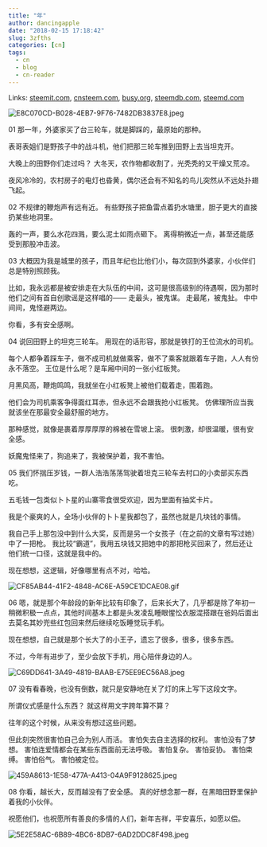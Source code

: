 ```yaml
---
title: "年"
author: dancingapple
date: "2018-02-15 17:18:42"
slug: 3zfths
categories: [cn]
tags: 
  - cn
  - blog
  - cn-reader
---
```


Links: [steemit.com](https://steemit.com/cn/@dancingapple/3zfths), [cnsteem.com](https://cnsteem.com/cn/@dancingapple/3zfths), [busy.org](https://busy.org/cn/@dancingapple/3zfths), [steemdb.com](https://steemdb.com/cn/@dancingapple/3zfths), [steemd.com](https://steemd.com/cn/@dancingapple/3zfths)

![E8C070CD-B028-4EB7-9F76-7482DB3837E8.jpeg](https://steemitimages.com/DQmeVc6nKEKvFWr2R7H61ydbgcd8wKUg8WoAKhT2QZN6gq3/E8C070CD-B028-4EB7-9F76-7482DB3837E8.jpeg)

01
那一年，外婆家买了台三轮车，就是脚踩的，最原始的那种。

表哥表姐们是野孩子中的战斗机，他们把那三轮车推到田野上去当坦克开。

大晚上的田野你们走过吗？
大冬天，农作物都收割了，光秃秃的又干燥又荒凉。

夜风冷冷的，农村房子的电灯也昏黄，偶尔还会有不知名的鸟儿突然从不远处扑翅飞起。

02
不规律的鞭炮声有远有近。
有些野孩子把鱼雷点着扔水塘里，胆子更大的直接扔某些地洞里。

轰的一声，要么水花四溅，要么泥土如雨点砸下。
离得稍微近一点，甚至还能感受到那股冲击波。

03
大概因为我是城里的孩子，而且年纪也比他们小，每次回到外婆家，小伙伴们总是特别照顾我。

比如，我永远都是被安排走在大队伍的中间，这可是很高级别的待遇啊，因为那时他们之间有首自创歌谣是这样唱的——
走最头，被鬼谋。
走最尾，被鬼扯。
中中间间，鬼怪避两边。

你看，多有安全感啊。

04
说回田野上的坦克三轮车。
用现在的话形容，那就是铁打的王位流水的司机。

每个人都争着踩车子，做不成司机就做乘客，做不了乘客就跟着车子跑，人人有份永不落空。
王位是什么呢？是车厢中间的一张小红板凳。

月黑风高，鞭炮鸣鸣，我就坐在小红板凳上被他们载着走，围着跑。

他们会为司机乘客争得面红耳赤，但永远不会跟我抢小红板凳。
仿佛理所应当我就该坐在那最安全最舒服的地方。

那种感觉，就像是裹着厚厚厚厚的棉被在雪坡上滚。
很刺激，却很温暖，很有安全感。

妖魔鬼怪来了，狗追来了，我被保护着，我不害怕。

05
我们怀揣压岁钱，一群人浩浩荡荡驾驶着坦克三轮车去村口的小卖部买东西吃。

五毛钱一包类似卜卜星的山寨零食很受欢迎，因为里面有抽奖卡片。

我是个豪爽的人，全场小伙伴的卜卜星我都包了，虽然也就是几块钱的事情。

我自己手上那包没中到什么大奖，反而是另一个女孩子（在之前的文章有写过她）中了一把枪。
我比较“霸道”，我用五块钱又把她中的那把枪买回来了，然后还让他们统一口径，这就是我中的。

现在想想，这逻辑，好像哪里有点不对，哈哈。

![CF85AB44-41F2-4848-AC6E-A59CE1DCAE08.gif](https://steemitimages.com/DQmVvgQFSosC17hG4uXQPxfDxhhD3pAPTwT7mbcLSAd6dpF/CF85AB44-41F2-4848-AC6E-A59CE1DCAE08.gif)

06
嗯，就是那个年龄段的新年比较有印象了，后来长大了，几乎都是除了年初一稍微积极一点点，其他时间基本上都是头发凌乱睡眼惺忪衣服混搭跟在爸妈后面出去莫名其妙兜些红包回来然后继续吃饭睡觉玩手机。

现在想想，自己就是那个长大了的小王子，遗忘了很多，很多，很多东西。

不过，今年有进步了，至少会放下手机，用心陪伴身边的人。

![C69DD641-3A49-4819-BAAB-E75EE9EC56A8.jpeg](https://steemitimages.com/DQmTKL3hoAsnPtkyj6c9XcjLdpo7epUFC9cEfwoM4SThQTg/C69DD641-3A49-4819-BAAB-E75EE9EC56A8.jpeg)

07
没有看春晚，也没有倒数，就只是安静地在关了灯的床上写下这段文字。

所谓仪式感是什么东西？
就这样用文字跨年算不算？

往年的这个时候，从来没有想过这些问题。

但此刻突然很害怕自己会为别人而活。
害怕失去自主选择的权利。
害怕没有了梦想。
害怕连爱情都会在某些东西面前无法呼吸。
害怕复杂。
害怕妥协。
害怕束缚。
害怕俗气。
害怕被定位。

![459A8613-1E58-477A-A413-04A9F9128625.jpeg](https://steemitimages.com/DQmTzsDWPcAVjwDg36ZJcZDecUfztp1jeSVP66mPxRHviWM/459A8613-1E58-477A-A413-04A9F9128625.jpeg)

08
你看，越长大，反而越没有了安全感。
真的好想念那一群，在黑暗田野里保护着我的小伙伴。

祝愿他们，也祝愿所有善良的多情的人们，新年吉祥，平安喜乐，如愿以偿。

![5E2E58AC-6B89-4BC6-8DB7-6AD2DDC8F498.jpeg](https://steemitimages.com/DQmZas1TDQm6F77vQ9GMXh2gzmbPbN7LbfTjopeoRYgwpih/5E2E58AC-6B89-4BC6-8DB7-6AD2DDC8F498.jpeg)
